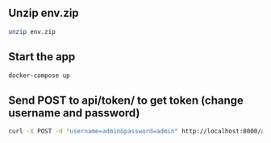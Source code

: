 ## Unzip env.zip
```sh
unzip env.zip
```
## Start the app
```sh
docker-compose up
```

## Send POST to api/token/ to get token (change username and password)
```sh
curl -X POST -d "username=admin&password=admin" http://localhost:8000/api/token/
```
